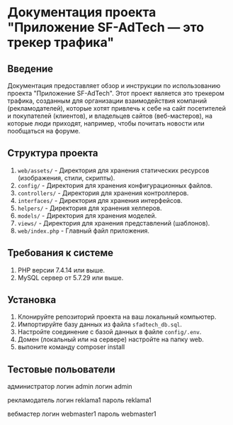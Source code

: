 # Документация проекта "Приложение SF-AdTech — это трекер трафика"

## Введение
Документация предоставляет обзор и инструкции по использованию проекта "Приложение SF-AdTech". Этот проект является это трекером трафика, созданным для организации взаимодействия компаний (рекламодателей), которые хотят привлечь к себе на сайт посетителей и покупателей (клиентов), и владельцев сайтов (веб-мастеров), на которые люди приходят, например, чтобы почитать новости или пообщаться на форуме.

## Структура проекта
1. `web/assets/` - Директория для хранения статических ресурсов (изображения, стили, скрипты).
2. `config/` - Директория для хранения конфигурационных файлов.
3. `controllers/` - Директория для хранения контроллеров.
4. `interfaces/` - Директория для хранения интерфейсов.
5. `helpers/` - Директория для хранения хелперов.
6. `models/` - Директория для хранения моделей.
7. `views/` - Директория для хранения представлений (шаблонов).
8. `web/index.php` - Главный файл приложения.

## Требования к системе
1. PHP версии 7.4.14 или выше.
2. MySQL сервер от 5.7.29 или выше.

## Установка
1. Клонируйте репозиторий проекта на ваш локальный компьютер.
2. Импортируйте базу данных из файла `sfadtech_db.sql`.
3. Настройте соединение с базой данных в файле `config/.env`.
4. Домен (локальный или на сервере) настройте на папку web.
5. выпоните команду composer install

## Тестовые польователи

администратор
логин admin
логин admin

рекламодатель
логин reklama1 
пароль reklama1

вебмастер
логин webmaster1 
пароль webmaster1